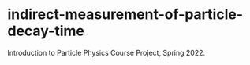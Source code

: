 # indirect-measurement-of-particle-decay-time
Introduction to Particle Physics Course Project, Spring 2022.
